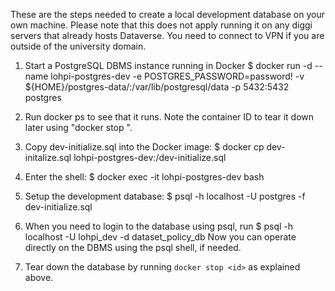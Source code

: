 These are the steps needed to create a local development database on your own machine.
Please note that this does not apply running it on any diggi servers that already hosts Dataverse.
You need to connect to VPN if you are outside of the university domain. 

1. Start a PostgreSQL DBMS instance running in Docker
$ docker run -d --name lohpi-postgres-dev -e POSTGRES_PASSWORD=password! -v ${HOME}/postgres-data/:/var/lib/postgresql/data -p 5432:5432 postgres

2. Run docker ps to see that it runs. Note the container ID to tear it down later using "docker stop <id>".

3. Copy dev-initialize.sql into the Docker image:
$ docker cp dev-initalize.sql lohpi-postgres-dev:/dev-initialize.sql

4. Enter the shell:
$ docker exec -it lohpi-postgres-dev bash

5. Setup the development database:
$ psql -h localhost -U postgres -f dev-initialize.sql

6. When you need to login to the database using psql, run 
$ psql -h localhost -U lohpi_dev -d dataset_policy_db
Now you can operate directly on the DBMS using the psql shell, if needed. 

7. Tear down the database by running ```docker stop <id>``` as explained above. 